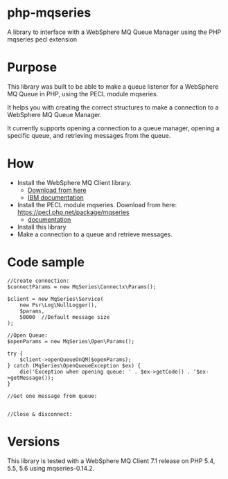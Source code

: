 # php-mqseries
A library to interface with a WebSphere MQ Queue Manager using the PHP mqseries pecl extension

# Purpose

This library was built to be able to make a queue listener for a WebSphere MQ Queue in PHP, using the PECL module mqseries.

It helps you with creating the correct structures to make a connection to a WebSphere MQ Queue Manager. 

It currently supports opening a connection to a queue manager, opening a specific queue, and retrieving messages from the queue.

# How

- Install the WebSphere MQ Client library. 
  - [Download from here](http://www-01.ibm.com/software/integration/wmq/clients/ "Download from here") 
  - [IBM documentation](http://www-01.ibm.com/support/knowledgecenter/SSFKSJ_7.1.0/com.ibm.mq.doc/zi00110_.htm "IBM Documentation")
- Install the PECL module mqseries. Download from here: https://pecl.php.net/package/mqseries
  - [documentation](http://www.php.net/mqseries) 
- Install this library
- Make a connection to a queue and retrieve messages.

# Code sample

	//Create connection:
    $connectParams = new MqSeries\Connectx\Params();

	$client = new MqSeries\Service(
		new Psr\Log\NullLogger(),
		$params,
		50000  //Default message size
	);

	//Open Queue:
	$openParams = new MqSeries\Open\Params(); 

	try {
		$client->openQueueOnQM($openParams);
	} catch (MqSeries\OpenQueueException $ex) {
		die('Exception when opening queue: ' . $ex->getCode() . '$ex->getMessage());
	}

	//Get one message from queue:
	

	//Close & disconnect:

	

# Versions

This library is tested with a WebSphere MQ Client 7.1 release on PHP 5.4, 5.5, 5.6 using mqseries-0.14.2.